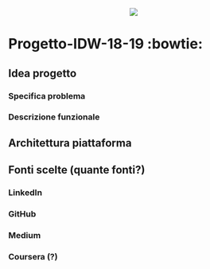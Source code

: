 <p align="center">
    <a href="[https://github.com/badges/shields/graphs/contributors](http://cluelab.di.unisa.it/index.php?option=com_content&view=article&id=25&Itemid=35)" alt="Progetti">
        <img src="https://img.shields.io/badge/Gencos-101%25-brightgreen.svg" />
    </a>
</p>

# Progetto-IDW-18-19 :bowtie:	

## Idea progetto

### Specifica problema

### Descrizione funzionale

## Architettura piattaforma

## Fonti scelte (quante fonti?)

### LinkedIn

### GitHub

### Medium

### Coursera (?)




